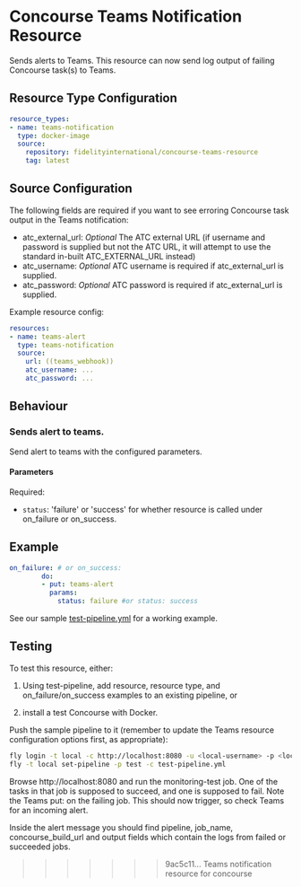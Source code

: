 Concourse Teams Notification Resource
==================

Sends alerts to Teams.
This resource can now send log output of failing Concourse task(s) to Teams.

Resource Type Configuration
---------------------------

```yml
resource_types:
- name: teams-notification
  type: docker-image
  source:
    repository: fidelityinternational/concourse-teams-resource
    tag: latest
```

Source Configuration
--------------------

The following fields are required if you want to see erroring Concourse task output in the Teams notification:

- atc_external_url: *Optional* The ATC external URL (if username and password is supplied but not the ATC URL, it will attempt to use the standard in-built ATC_EXTERNAL_URL instead)
- atc_username: *Optional* ATC username is required if atc_external_url is supplied.
- atc_password: *Optional* ATC password is required if atc_external_url is supplied.

Example resource config:

```yml
resources:
- name: teams-alert
  type: teams-notification
  source:
    url: ((teams_webhook))
    atc_username: ...
    atc_password: ...
```

Behaviour
--------

### Sends alert to teams.

Send alert to teams with the configured parameters.

#### Parameters

Required:

- `status`: 'failure' or 'success' for whether resource is called under on_failure or on_success.

Example
-------

```yml
on_failure: # or on_success:
        do:
        - put: teams-alert
          params:
            status: failure #or status: success
```

See our sample [test-pipeline.yml](test-pipeline.yml) for a working example.

Testing
-------

To test this resource, either:

1. Using test-pipeline, add resource, resource type, and on_failure/on_success examples to an existing pipeline, or

2. install a test Concourse with Docker.

Push the sample pipeline to it (remember to update the Teams resource configuration options first, as appropriate):

``` sh
fly login -t local -c http://localhost:8080 -u <local-username> -p <local-password>
fly -t local set-pipeline -p test -c test-pipeline.yml
```

Browse http://localhost:8080 and run the monitoring-test job. One of the tasks in that job is supposed to succeed, and one is supposed to fail. Note the Teams put: on the failing job. This should now trigger, so check Teams for an incoming alert.

Inside the alert message you should find pipeline, job_name, concourse_build_url and output fields which contain the logs from failed or succeeded jobs.
>>>>>>> 9ac5c11... Teams notification resource for concourse
